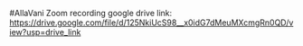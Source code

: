#AllaVani
Zoom recording google drive link: https://drive.google.com/file/d/125NkiUcS98__x0idG7dMeuMXcmgRn0QD/view?usp=drive_link
